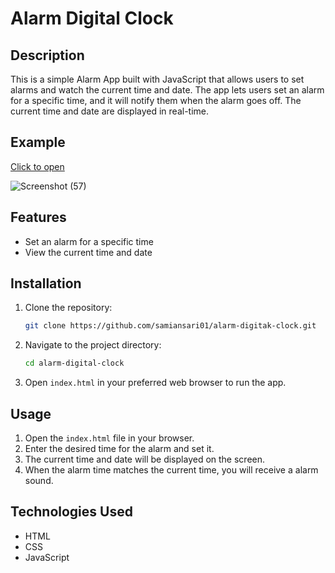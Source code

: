 # Alarm Digital Clock

## Description

This is a simple Alarm App built with JavaScript that allows users to set alarms and watch the current time and date. The app lets users set an alarm for a specific time, and it will notify them when the alarm goes off. The current time and date are displayed in real-time.


## Example

[Click to open](https://samiansari01.github.io/Alarm-Digital-Clock/)

![Screenshot (57)](https://github.com/user-attachments/assets/dfb370c2-74e5-42eb-a60b-271eeab3f468)



## Features

- Set an alarm for a specific time
- View the current time and date

## Installation

1. Clone the repository:
    ```bash
    git clone https://github.com/samiansari01/alarm-digitak-clock.git
    ```

2. Navigate to the project directory:
    ```bash
    cd alarm-digital-clock
    ```

3. Open `index.html` in your preferred web browser to run the app.

## Usage

1. Open the `index.html` file in your browser.
2. Enter the desired time for the alarm and set it.
3. The current time and date will be displayed on the screen.
4. When the alarm time matches the current time, you will receive a alarm sound.



## Technologies Used

- HTML
- CSS
- JavaScript


